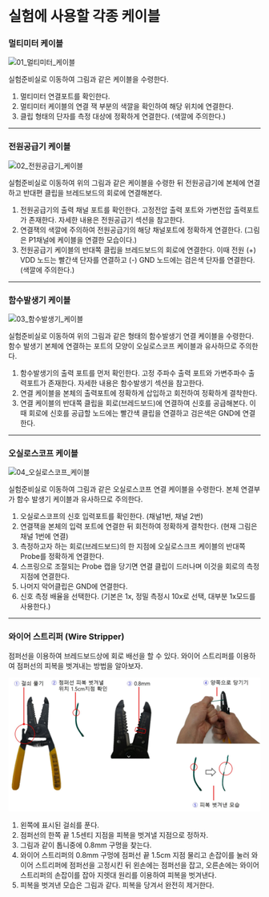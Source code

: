 
# 실험에 사용할 각종 케이블

### 멀티미터 케이블

![01_멀티미터_케이블](./images/01_멀티미터_케이블.jpg )

실험준비실로 이동하여 그림과 같은 케이블을 수령한다. 

1. 멀티미터 연결포트를 확인한다.
2. 멀티미터 케이블의 연결 잭 부분의 색깔을 확인하여 해당 위치에 연결한다.
3. 클립 형태의 단자를 측정 대상에 정확하게 연결한다. (색깔에 주의한다.)

------------------
### 전원공급기 케이블

![02_전원공급기_케이블](./images/02_전원공급기_케이블.jpg )

실험준비실로 이동하여 위의 그림과 같은 케이블을 수령한 뒤 전원공급기에 본체에 연결하고 반대편 클립을 브레드보드의 회로에 연결해본다.

1. 전원공급기의 출력 채널 포트를 확인한다. 고정전압 출력 포트와 가변전압 출력포트가 존재한다. 자세한 내용은 전원공급기 섹션을 참고한다. 
2. 연결잭의 색깔에 주의하여 전원공급기의 해당 채널포트에 정확하게 연결한다. (그림은 P1채널에 케이블을 연결한 모습이다.)
3. 전원공급기 케이블의 반대쪽 클립을 브레드보드의 회로에 연결한다. 이때 전원 (+) VDD 노드는 빨간색 단자를 연결하고 (-) GND 노드에는 검은색 단자를 연결한다. (색깔에 주의한다.)

------------------
### 함수발생기 케이블

![03_함수발생기_케이블](./images/03_함수발생기_케이블.jpg )

실험준비실로 이동하여 위의 그림과 같은 형태의 함수발생기 연결 케이블을 수령한다. 함수 발생기 본체에 연결하는 포트의 모양이 오실로스코프 케이블과 유사하므로 주의한다. 

1. 함수발생기의 출력 포트를 먼저 확인한다. 고정 주파수 출력 포트와 가변주파수 출력포트가 존재한다. 자세한 내용은 함수발생기 섹션을 참고한다.
2. 연결 케이블을 본체의 출력포트에 정확하게 삽입하고 회전하여 정확하게 결착한다.
3. 연결 케이블의 반대쪽 클립을 회로(브레드보드)에 연결하여 신호를 공급해본다. 이때 회로에 신호를 공급할 노드에는 빨간색 클립을 연결하고 검은색은 GND에 연결한다.

------------------
### 오실로스코프 케이블

![04_오실로스코프_케이블](./images/04_오실로스코프_케이블.jpg )

실험준비실로 이동하여 그림과 같은 오실로스코프 연결 케이블을 수령한다. 본체 연결부가 함수 발생기 케이블과 유사하므로 주의한다.

1. 오실로스코프의 신호 입력포트를 확인한다. (채널1번, 채널 2번) 
2. 연결잭을 본체의 입력 포트에 연결한 뒤 회전하여 정확하게 결착한다. (현재 그림은 채널 1번에 연결)
3. 측정하고자 하는 회로(브레드보드)의 한 지점에 오실로스크프 케이블의 반대쪽 Probe를 정확하게 연결한다. 
4. 스프링으로 조절되는 Probe 캡을 당기면 연결 클립이 드러나며 이것을 회로의 측정 지점에 연결한다. 
5. 나머지 악어클립은 GND에 연결한다.
6. 신호 측정 배율을 선택한다. (기본은 1x, 정밀 측정시 10x로 선택, 대부분 1x모드를 사용한다.)



------

### 와이어 스트리퍼 (Wire Stripper)

점퍼선을 이용하여 브레드보드상에 회로 배선을 할 수 있다. 와이어 스트리퍼를 이용하여 점퍼선의 피복을 벗겨내는 방법을 알아보자.

![스트리퍼](.\images\05_와이어_스트리퍼.jpg)

1. 왼쪽에 표시된 걸쇠를 푼다.
2. 점퍼선의 한쪽 끝 1.5센티 지점을 피복을 벗겨낼 지점으로 정하자.
3. 그림과 같이 톱니중에 0.8mm 구멍을 찾는다.
4. 와이어 스트리퍼의 0.8mm 구멍에 점퍼선 끝 1.5cm 지점 물리고 손잡이를 눌러 와이어 스트리퍼에 점퍼선을 고정시킨 뒤 왼손에는 점퍼선을 잡고, 오른손에는 와이어 스트리퍼의 손잡이를 잡아 지렛대 원리를 이용하여 피복을 벗겨낸다.
5. 피복을 벗겨낸 모습은 그림과 같다.  피복을 당겨서 완전히 제거한다.





